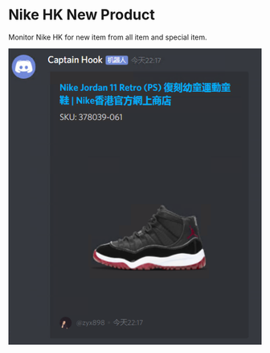 # Nike HK New Product

Monitor Nike HK for new item from all item and special item.

<img src='example.png'>
